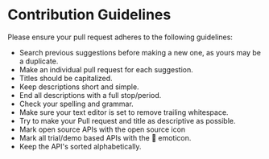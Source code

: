 
# Contribution Guidelines

Please ensure your pull request adheres to the following guidelines:

- Search previous suggestions before making a new one, as yours may be a duplicate.
- Make an individual pull request for each suggestion.
- Titles should be capitalized. 
- Keep descriptions short and simple.
- End all descriptions with a full stop/period.
- Check your spelling and grammar.
- Make sure your text editor is set to remove trailing whitespace.
- Try to make your Pull request and title as descriptive as possible.
- Mark open source APIs with the open source icon
- Mark all trial/demo based APIs with the 💸 emoticon.
- Keep the API's sorted alphabetically.
